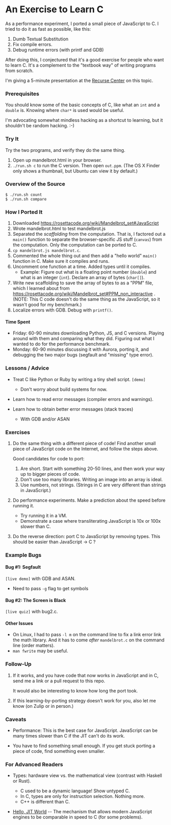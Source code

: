 An Exercise to Learn C
======================

As a performance experiment, I ported a small piece of JavaScript to C.  I
tried to do it as fast as possible, like this:

1. Dumb Textual Substitution
2. Fix compile errors.
3. Debug runtime errors (with printf and GDB)

After doing this, I conjectured that it's a good exercise for people who
want to learn C.  It's a complement to the "textbook way" of writing programs
from scratch.

I'm giving a 5-minute presentation at the [Recurse
Center](https://www.recurse.com/) on this topic.

### Prerequisites

You should know some of the basic concepts of C, like what an `int` and a
`double` is.  Knowing where `char*` is used would be useful.

I'm advocating somewhat mindless hacking as a shortcut to learning, but it
shouldn't be random hacking. :-)

### Try It

Try the two programs, and verify they do the same thing.

1. Open up mandelbrot.html in your browser.
2. `./run.sh c` to run the C version.  Then open `out.ppm`. (The OS X Finder
   only shows a thumbnail, but Ubuntu can view it by default.)

### Overview of the Source

    $ ./run.sh count
    $ ./run.sh compare

### How I Ported It

1. Downloaded https://rosettacode.org/wiki/Mandelbrot_set#JavaScript 
2. Wrote mandelbrot.html to test mandelbrot.js
3. Separated the *scaffolding* from the computation.  That is, I factored out
   a `main()` function to separate the browser-specific JS stuff (`canvas`)
   from the computation.  Only the computation can be ported to C.
4. `cp mandelbrot.js mandelbrot.c`.
5. Commented the whole thing out and then add a "hello world" `main()`
   function in C.  Make sure it compiles and runs.
6. Uncomment one function at a time.  Added types until it compiles.
   - Example: Figure out what is a floating point number (`double`) and what
     is an integer (`int`).  Declare an array of bytes (`char[]`).
7. Write new scaffolding to save the array of bytes to as a "PPM" file, which
   I learned about from
   https://rosettacode.org/wiki/Mandelbrot_set#PPM_non_interactive .  (NOTE:
   This C code doesn't do the same thing as the JavaScript, so it wasn't good
   for my benchmark.)
8. Localize errors with GDB.  Debug with `printf()`.

#### Time Spent

- Friday: 60-90 minutes downloading Python, JS, and C versions.  Playing
  around with them and comparing what they did.  Figuring out what I wanted to
  do for the performance benchmark.
- Monday: 60-90 minutes discussing it with Aurora, porting it, and debugging
  the two major bugs (segfault and "missing" type error).

### Lessons / Advice

- Treat C like Python or Ruby by writing a tiny shell script.  `[demo]`
  - Don't worry about build systems for now.

- Learn how to read error messages (compiler errors and warnings).

- Learn how to obtain better error messages (stack traces)
  - With GDB and/or ASAN

### Exercises

1. Do the same thing with a different piece of code!  Find another small piece
   of JavaScript code on the Internet, and follow the steps above.
   
   Good candidates for code to port:

   1. Are short.  Start with something 20-50 lines, and then work your way up
      to bigger pieces of code.
   1. Don't use too many libraries.  Writing an image into an array is ideal.
   1. Use numbers, not strings.  (Strings in C are very different than strings
      in JavaScript.)

2. Do performance experiments.  Make a prediction about the speed before
   running it.
   - Try running it in a VM.
   - Demonstrate a case where transliterating JavaScript is 10x or 100x slower
     than C.

3. Do the reverse direction: port C to JavaScript by removing types.  This
   should be easier than JavaScript -> C ?

### Example Bugs

#### Bug #1: Segfault

`[live demo]` with GDB and ASAN.

- Need to pass `-g` flag to get symbols

#### Bug #2: The Screen is Black

`[live quiz]` with bug2.c.

#### Other Issues

- On Linux, I had to pass `-l m` on the command line to fix a link error link
  the math library.  And it has to come *after* `mandelbrot.c` on the command
  line (order matters).
- `man fwrite` may be useful.

### Follow-Up

1. If it works, and you have code that now works in JavaScript and in C, send
   me a link or a pull request to this repo.
   
   It would also be interesting to know how long the port took.

2. If this learning-by-porting strategy doesn't work for you, also let me know
   (on Zulip or in person.)

### Caveats

- Performance: This is the best case for JavaScript.  JavaScript can be many
  times slower than C if the JIT can't do its work.

- You have to find something small enough.  If you get stuck porting a piece
  of code, find something even smaller.

### For Advanced Readers

- Types: hardware view vs. the mathematical view (contrast with Haskell or
  Rust).
  - C used to be a dynamic language! Show untyped C.
  - In C, types are only for instruction selection.  Nothing more.
  - C++ is different than C.

- [Hello, JIT
  World](http://blog.reverberate.org/2012/12/hello-jit-world-joy-of-simple-jits.html)
  -- The mechanism that allows modern JavaScript engines to be comparable in
  speed to C (for some problems).

